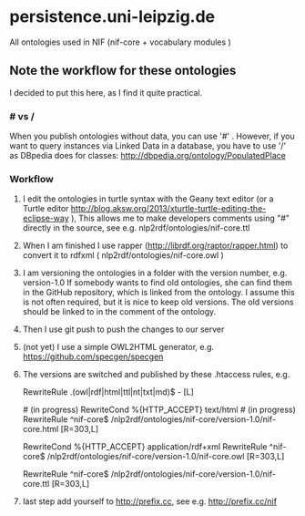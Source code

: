 persistence.uni-leipzig.de
==========================

All ontologies used in NIF (nif-core + vocabulary modules )


## Note the workflow for these ontologies
I decided to put this here, as I find it quite practical. 
### \# vs /

When you publish ontologies without data, you can use '#' . However, if you want to query instances via Linked Data in a database, you have to use '/' as DBpedia does for classes: http://dbpedia.org/ontology/PopulatedPlace
 
### Workflow
1. I edit the ontologies in turtle syntax with the Geany text editor (or a Turtle editor http://blog.aksw.org/2013/xturtle-turtle-editing-the-eclipse-way ),
   This allows me to make developers comments using "#" directly in the source, see e.g. nlp2rdf/ontologies/nif-core.ttl
2. When I am finished I use rapper (http://librdf.org/raptor/rapper.html) to convert it to rdfxml ( nlp2rdf/ontologies/nif-core.owl )
3. I am versioning the ontologies in a folder with the version number, e.g. version-1.0
   If somebody wants to find old ontologies, she can find them in the GitHub repository, which is linked from the ontology.
   I assume this is not often required, but it is nice to keep old versions.
   The old versions should be linked to in the comment of the ontology.
4. Then I use git push to push the changes to our server
5. (not yet) I use a simple OWL2HTML generator, e.g. https://github.com/specgen/specgen
6. The versions are switched and published by these .htaccess rules, e.g. 

	RewriteRule \.(owl|rdf|html|ttl|nt|txt|md)$ - [L]
	
	\# (in progress) RewriteCond %{HTTP_ACCEPT} text/html
	\# (in progress) RewriteRule ^nif-core$ /nlp2rdf/ontologies/nif-core/version-1.0/nif-core.html [R=303,L]
	
	RewriteCond %{HTTP_ACCEPT} application/rdf\+xml
	RewriteRule ^nif-core$ /nlp2rdf/ontologies/nif-core/version-1.0/nif-core.owl [R=303,L]
	
	RewriteRule ^nif-core$ /nlp2rdf/ontologies/nif-core/version-1.0/nif-core.ttl [R=303,L]
7. last step add yourself to http://prefix.cc, see e.g. http://prefix.cc/nif
